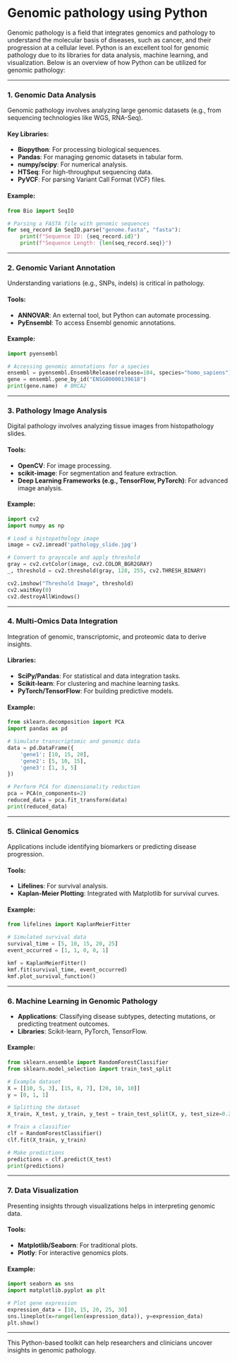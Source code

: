 # Genomic pathology using Python

Genomic pathology is a field that integrates genomics and pathology to understand the molecular basis of diseases, such as cancer, and their progression at a cellular level. Python is an excellent tool for genomic pathology due to its libraries for data analysis, machine learning, and visualization. Below is an overview of how Python can be utilized for genomic pathology:

------

### 1. **Genomic Data Analysis**

Genomic pathology involves analyzing large genomic datasets (e.g., from sequencing technologies like WGS, RNA-Seq).

#### Key Libraries:

- **Biopython**: For processing biological sequences.
- **Pandas**: For managing genomic datasets in tabular form.
- **numpy/scipy**: For numerical analysis.
- **HTSeq**: For high-throughput sequencing data.
- **PyVCF**: For parsing Variant Call Format (VCF) files.

#### Example:

```python
from Bio import SeqIO

# Parsing a FASTA file with genomic sequences
for seq_record in SeqIO.parse("genome.fasta", "fasta"):
    print(f"Sequence ID: {seq_record.id}")
    print(f"Sequence Length: {len(seq_record.seq)}")
```

------

### 2. **Genomic Variant Annotation**

Understanding variations (e.g., SNPs, indels) is critical in pathology.

#### Tools:

- **ANNOVAR**: An external tool, but Python can automate processing.
- **PyEnsembl**: To access Ensembl genomic annotations.

#### Example:

```python
import pyensembl

# Accessing genomic annotations for a species
ensembl = pyensembl.EnsemblRelease(release=104, species="homo_sapiens")
gene = ensembl.gene_by_id("ENSG00000139618")
print(gene.name)  # BRCA2
```

------

### 3. **Pathology Image Analysis**

Digital pathology involves analyzing tissue images from histopathology slides.

#### Tools:

- **OpenCV**: For image processing.
- **scikit-image**: For segmentation and feature extraction.
- **Deep Learning Frameworks (e.g., TensorFlow, PyTorch)**: For advanced image analysis.

#### Example:

```python
import cv2
import numpy as np

# Load a histopathology image
image = cv2.imread('pathology_slide.jpg')

# Convert to grayscale and apply threshold
gray = cv2.cvtColor(image, cv2.COLOR_BGR2GRAY)
_, threshold = cv2.threshold(gray, 128, 255, cv2.THRESH_BINARY)

cv2.imshow("Threshold Image", threshold)
cv2.waitKey(0)
cv2.destroyAllWindows()
```

------

### 4. **Multi-Omics Data Integration**

Integration of genomic, transcriptomic, and proteomic data to derive insights.

#### Libraries:

- **SciPy/Pandas**: For statistical and data integration tasks.
- **Scikit-learn**: For clustering and machine learning tasks.
- **PyTorch/TensorFlow**: For building predictive models.

#### Example:

```python
from sklearn.decomposition import PCA
import pandas as pd

# Simulate transcriptomic and genomic data
data = pd.DataFrame({
    'gene1': [10, 15, 20],
    'gene2': [5, 10, 15],
    'gene3': [1, 3, 5]
})

# Perform PCA for dimensionality reduction
pca = PCA(n_components=2)
reduced_data = pca.fit_transform(data)
print(reduced_data)
```

------

### 5. **Clinical Genomics**

Applications include identifying biomarkers or predicting disease progression.

#### Tools:

- **Lifelines**: For survival analysis.
- **Kaplan-Meier Plotting**: Integrated with Matplotlib for survival curves.

#### Example:

```python
from lifelines import KaplanMeierFitter

# Simulated survival data
survival_time = [5, 10, 15, 20, 25]
event_occurred = [1, 1, 0, 0, 1]

kmf = KaplanMeierFitter()
kmf.fit(survival_time, event_occurred)
kmf.plot_survival_function()
```

------

### 6. **Machine Learning in Genomic Pathology**

- **Applications**: Classifying disease subtypes, detecting mutations, or predicting treatment outcomes.
- **Libraries**: Scikit-learn, PyTorch, TensorFlow.

#### Example:

```python
from sklearn.ensemble import RandomForestClassifier
from sklearn.model_selection import train_test_split

# Example dataset
X = [[10, 5, 3], [15, 8, 7], [20, 10, 10]]
y = [0, 1, 1]

# Splitting the dataset
X_train, X_test, y_train, y_test = train_test_split(X, y, test_size=0.2)

# Train a classifier
clf = RandomForestClassifier()
clf.fit(X_train, y_train)

# Make predictions
predictions = clf.predict(X_test)
print(predictions)
```

------

### 7. **Data Visualization**

Presenting insights through visualizations helps in interpreting genomic data.

#### Tools:

- **Matplotlib/Seaborn**: For traditional plots.
- **Plotly**: For interactive genomics plots.

#### Example:

```python
import seaborn as sns
import matplotlib.pyplot as plt

# Plot gene expression
expression_data = [10, 15, 20, 25, 30]
sns.lineplot(x=range(len(expression_data)), y=expression_data)
plt.show()
```

------

This Python-based toolkit can help researchers and clinicians uncover insights in genomic pathology. 

